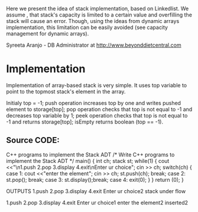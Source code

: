 Here we present the idea of stack implementation, based on Linkedlist. We assume ,
that stack's capacity is limited to a certain value and overfilling the stack will cause an error. Though,
using the ideas from dynamic arrays implementation, this limitation can be easily avoided (see capacity management 
for dynamic arrays).

Syreeta Aranjo  - DB Administrator at http://www.beyonddietcentral.com

Implementation
==============

Implementation of array-based stack is very simple. It uses top variable to point to the topmost stack's element in the array.

Initialy top = -1;
push operation increases top by one and writes pushed element to storage[top];
pop operation checks that top is not equal to -1 and decreases top variable by 1;
peek operation checks that top is not equal to -1 and returns storage[top];
isEmpty returns boolean (top == -1).

Source CODE:
------------
C++ programs to implement the Stack ADT 
/* Write C++ programs to implement the Stack ADT */
main()
{
     int ch;
     stack st;
     while(1)
        {
             cout <<"\n1.push  2.pop  3.display  4.exit\nEnter ur choice";
             cin >> ch;
             switch(ch)
              {
               case 1:  cout <<"enter the element";
                        cin >> ch;
                        st.push(ch);
                        break;
               case 2:  st.pop();  break;
               case 3:  st.display();break;
               case 4:  exit(0);
               }
         }
return (0);
}

OUTPUTS
1.push 2.pop 3.display 4.exit
Enter ur choice2
stack under flow

1.push 2.pop 3.display 4.exit
Enter ur choice1
enter the element2
inserted2
